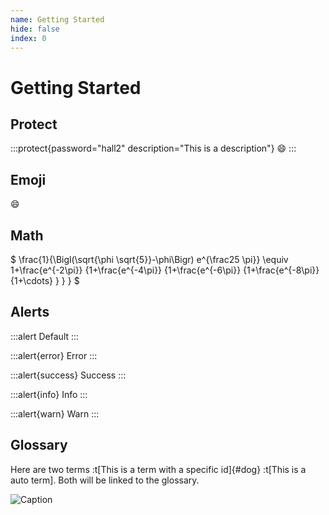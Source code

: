 ```yaml
---
name: Getting Started
hide: false
index: 0
---
```


# Getting Started

## Protect

:::protect{password="hall2" description="This is a description"}
:smile:
:::

## Emoji

:smile:

## Math

$ \frac{1}{\Bigl(\sqrt{\phi \sqrt{5}}-\phi\Bigr) e^{\frac25 \pi}} \equiv 1+\frac{e^{-2\pi}} {1+\frac{e^{-4\pi}} {1+\frac{e^{-6\pi}} {1+\frac{e^{-8\pi}} {1+\cdots} } } } $

## Alerts

:::alert
Default
:::

:::alert{error}
Error
:::

:::alert{success}
Success
:::

:::alert{info}
Info
:::

:::alert{warn}
Warn
:::

## Glossary

Here are two terms :t[This is a term with a specific id]{#dog}
:t[This is a auto term]. Both will be linked to the glossary.

![Caption](/test.jpg "A test his is asdjksfd jkfg sj asdjsdgf sfdj ksdfjskdfsf s sdfd sf asf as asdjkasd asdjaks jd ksjdkjaksd jasdkj aksdj kasdjaskd jaksdj kadjka jdka jdkad jaskd askdj askdjsd kdasj askdj jas")
